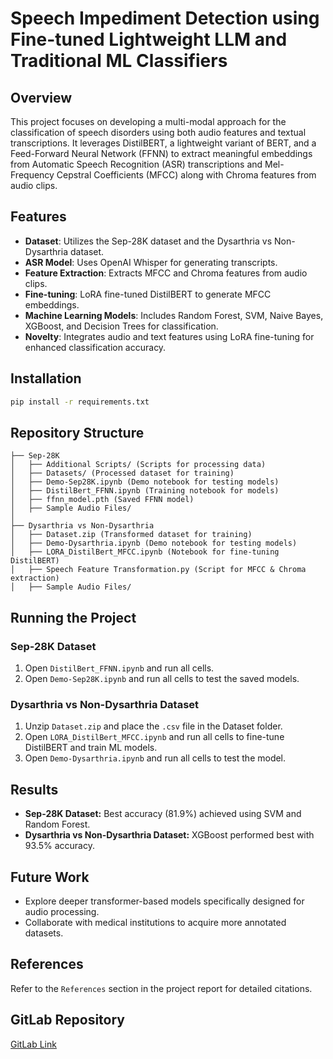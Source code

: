 # Speech Impediment Detection using Fine-tuned Lightweight LLM and Traditional ML Classifiers

## Overview
This project focuses on developing a multi-modal approach for the classification of speech disorders using both audio features and textual transcriptions. It leverages DistilBERT, a lightweight variant of BERT, and a Feed-Forward Neural Network (FFNN) to extract meaningful embeddings from Automatic Speech Recognition (ASR) transcriptions and Mel-Frequency Cepstral Coefficients (MFCC) along with Chroma features from audio clips. 

## Features
- **Dataset**: Utilizes the Sep-28K dataset and the Dysarthria vs Non-Dysarthria dataset.
- **ASR Model**: Uses OpenAI Whisper for generating transcripts.
- **Feature Extraction**: Extracts MFCC and Chroma features from audio clips.
- **Fine-tuning**: LoRA fine-tuned DistilBERT to generate MFCC embeddings.
- **Machine Learning Models**: Includes Random Forest, SVM, Naive Bayes, XGBoost, and Decision Trees for classification.
- **Novelty**: Integrates audio and text features using LoRA fine-tuning for enhanced classification accuracy.

## Installation
```bash
pip install -r requirements.txt
```

## Repository Structure
```
├── Sep-28K
│   ├── Additional Scripts/ (Scripts for processing data)
│   ├── Datasets/ (Processed dataset for training)
│   ├── Demo-Sep28K.ipynb (Demo notebook for testing models)
│   ├── DistilBert_FFNN.ipynb (Training notebook for models)
│   ├── ffnn_model.pth (Saved FFNN model)
│   ├── Sample Audio Files/
│
├── Dysarthria vs Non-Dysarthria
│   ├── Dataset.zip (Transformed dataset for training)
│   ├── Demo-Dysarthria.ipynb (Demo notebook for testing models)
│   ├── LORA_DistilBert_MFCC.ipynb (Notebook for fine-tuning DistilBERT)
│   ├── Speech Feature Transformation.py (Script for MFCC & Chroma extraction)
│   ├── Sample Audio Files/
```

## Running the Project
### Sep-28K Dataset
1. Open `DistilBert_FFNN.ipynb` and run all cells.
2. Open `Demo-Sep28K.ipynb` and run all cells to test the saved models.

### Dysarthria vs Non-Dysarthria Dataset
1. Unzip `Dataset.zip` and place the `.csv` file in the Dataset folder.
2. Open `LORA_DistilBert_MFCC.ipynb` and run all cells to fine-tune DistilBERT and train ML models.
3. Open `Demo-Dysarthria.ipynb` and run all cells to test the model.

## Results
- **Sep-28K Dataset:** Best accuracy (81.9%) achieved using SVM and Random Forest.
- **Dysarthria vs Non-Dysarthria Dataset:** XGBoost performed best with 93.5% accuracy.

## Future Work
- Explore deeper transformer-based models specifically designed for audio processing.
- Collaborate with medical institutions to acquire more annotated datasets.

## References
Refer to the `References` section in the project report for detailed citations.

## GitLab Repository
[GitLab Link](https://git.cs.bham.ac.uk/anv352/speech-impediment-detection)
